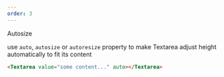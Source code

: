 ```yaml
---
order: 3
---
```


Autosize

use `auto`, `autosize` or `autoresize` property to make Textarea adjust height automatically to fit its content

```html
<Textarea value="some content..." auto></Textarea>
```
